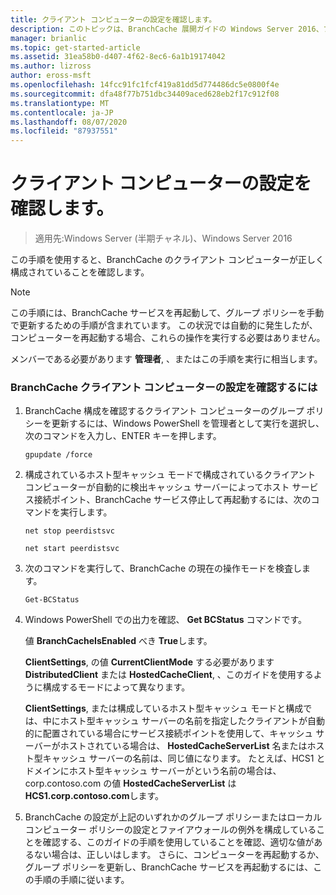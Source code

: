 ```yaml
---
title: クライアント コンピューターの設定を確認します。
description: このトピックは、BranchCache 展開ガイドの Windows Server 2016、ブランチ オフィスに WAN 帯域幅使用量を最適化するために分散され、ホスト型キャッシュ モードで BranchCache を展開する方法を示しますの一部
manager: brianlic
ms.topic: get-started-article
ms.assetid: 31ea58b0-d407-4f62-8ec6-6a1b19174042
ms.author: lizross
author: eross-msft
ms.openlocfilehash: 14fcc91fc1fcf419a81dd5d774486dc5e0800f4e
ms.sourcegitcommit: dfa48f77b751dbc34409aced628eb2f17c912f08
ms.translationtype: MT
ms.contentlocale: ja-JP
ms.lasthandoff: 08/07/2020
ms.locfileid: "87937551"
---
```

# <a name="verify-client-computer-settings"></a>クライアント コンピューターの設定を確認します。

>適用先:Windows Server (半期チャネル)、Windows Server 2016

この手順を使用すると、BranchCache のクライアント コンピューターが正しく構成されていることを確認します。

> [!NOTE]
> この手順には、BranchCache サービスを再起動して、グループ ポリシーを手動で更新するための手順が含まれています。 この状況では自動的に発生したが、コンピューターを再起動する場合、これらの操作を実行する必要はありません。

メンバーである必要があります **管理者**, 、またはこの手順を実行に相当します。

### <a name="to-verify-branchcache-client-computer-settings"></a>BranchCache クライアント コンピューターの設定を確認するには

1.  BranchCache 構成を確認するクライアント コンピューターのグループ ポリシーを更新するには、Windows PowerShell を管理者として実行を選択し、次のコマンドを入力し、ENTER キーを押します。

    `gpupdate /force`

2.  構成されているホスト型キャッシュ モードで構成されているクライアント コンピューターが自動的に検出キャッシュ サーバーによってホスト サービス接続ポイント、BranchCache サービス停止して再起動するには、次のコマンドを実行します。

    `net stop peerdistsvc`

    `net start peerdistsvc`

3.  次のコマンドを実行して、BranchCache の現在の操作モードを検査します。

    `Get-BCStatus`

4.  Windows PowerShell での出力を確認、 **Get BCStatus** コマンドです。

    値 **BranchCacheIsEnabled** べき **True**します。

    **ClientSettings**, の値 **CurrentClientMode** する必要があります **DistributedClient** または **HostedCacheClient**, 、このガイドを使用するように構成するモードによって異なります。

    **ClientSettings**, または構成しているホスト型キャッシュ モードと構成では、中にホスト型キャッシュ サーバーの名前を指定したクライアントが自動的に配置されている場合にサービス接続ポイントを使用して、キャッシュ サーバーがホストされている場合は、 **HostedCacheServerList** 名またはホスト型キャッシュ サーバーの名前は、同じ値になります。 たとえば、HCS1 とドメインにホスト型キャッシュ サーバーがという名前の場合は、corp.contoso.com の値 **HostedCacheServerList** は **HCS1.corp.contoso.com**します。

5.  BranchCache の設定が上記のいずれかのグループ ポリシーまたはローカル コンピューター ポリシーの設定とファイアウォールの例外を構成していることを確認する、このガイドの手順を使用していることを確認、適切な値があるない場合は、正しいはします。 さらに、コンピューターを再起動するか、グループ ポリシーを更新し、BranchCache サービスを再起動するには、この手順の手順に従います。



